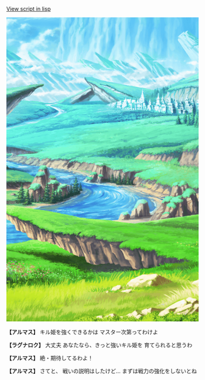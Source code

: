 [View script in lisp](../scripts/100000033.txt)

![plain.png](../images/backgrounds/plain.png)

**【アルマス】**
キル姫を強くできるかは
マスター次第ってわけよ

**【ラグナロク】**
大丈夫
あなたなら、きっと強いキル姫を
育てられると思うわ

**【アルマス】**
絶・期待してるわよ！

**【アルマス】**
さてと、
戦いの説明はしたけど…
まずは戦力の強化をしないとね